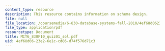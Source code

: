 ```yaml
---
content_type: resource
description: This resource contains information on schema design.
file: null
file_location: /coursemedia/6-830-database-systems-fall-2010/4ef68d0623e26e1ccd86d74f576d71c3_MIT6_830F10_quiz01_sol.pdf
file_type: application/pdf
resourcetype: Document
title: MIT6_830F10_quiz01_sol.pdf
uid: 4ef68d06-23e2-6e1c-cd86-d74f576d71c3
---
```

